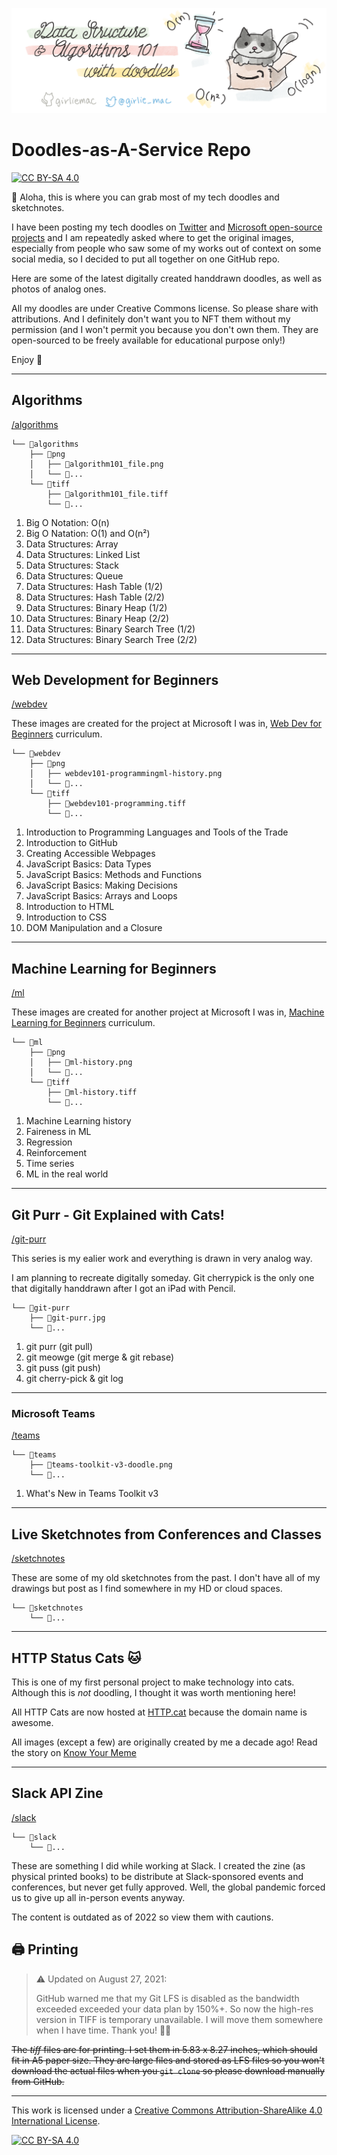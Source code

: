 
![header image](header.png)

# Doodles-as-A-Service Repo

[![CC BY-SA 4.0][cc-by-sa-shield]][cc-by-sa]

👋 Aloha, this is where you can grab most of my tech doodles and sketchnotes.

I have been posting my tech doodles on [Twitter](https://twitter.com/girlie_mac) and [Microsoft open-source projects](https://github.com/microsoft/) and I am repeatedly asked where to get the original images, especially from people who saw some of my works out of context on some social media, so I decided to put all together on one GitHub repo.

Here are some of the latest digitally created handdrawn doodles, as well as photos of analog ones.

All my doodles are under Creative Commons license. So please share with attributions. And I definitely don't want you to NFT them without my permission (and I won't permit you because you don't own them. They are open-sourced to be freely available for educational purpose only!)

Enjoy 🌺

---

## Algorithms
[/algorithms](/algorithms)

```
└── 📁algorithms
    ├── 📁png
    │   ├── 📄algorithm101_file.png
    │   └── 📄...
    └── 📁tiff
        ├── 📄algorithm101_file.tiff
        └── 📄...
```

1. Big O Notation: O(n)
2. Big O Natation: O(1) and O(n²)
3. Data Structures: Array
4. Data Structures: Linked List
5. Data Structures: Stack
6. Data Structures: Queue
7. Data Structures: Hash Table (1/2)
8. Data Structures: Hash Table (2/2)
9. Data Structures: Binary Heap (1/2)
10. Data Structures: Binary Heap (2/2)
11. Data Structures: Binary Search Tree (1/2)
12. Data Structures: Binary Search Tree (2/2)

---

## Web Development for Beginners
[/webdev](/webdev)

These images are created for the project at Microsoft I was in, [Web Dev for Beginners](https://github.com/microsoft/Web-Dev-For-Beginners)
curriculum. 

```
└── 📁webdev
    ├── 📁png
    │   ├── webdev101-programmingml-history.png
    │   └── 📄...
    └── 📁tiff
        ├── 📄webdev101-programming.tiff
        └── 📄...
```

1. Introduction to Programming Languages and Tools of the Trade 
2. Introduction to GitHub
3. Creating Accessible Webpages
4. JavaScript Basics: Data Types
5. JavaScript Basics: Methods and Functions
6. JavaScript Basics: Making Decisions
7. JavaScript Basics: Arrays and Loops
8. Introduction to HTML
9. Introduction to CSS
10. DOM Manipulation and a Closure

---

## Machine Learning for Beginners
[/ml](/ml)

These images are created for another project at Microsoft I was in, [Machine Learning for Beginners](https://github.com/microsoft/ML-For-Beginners)
curriculum. 

```
└── 📁ml
    ├── 📁png
    │   ├── 📄ml-history.png
    │   └── 📄...
    └── 📁tiff
        ├── 📄ml-history.tiff
        └── 📄...
```

1. Machine Learning history
1. Faireness in ML
1. Regression
1. Reinforcement
1. Time series
1. ML in the real world

---

## Git Purr - Git Explained with Cats!
[/git-purr](/git-purr)

This series is my ealier work and everything is drawn in very analog way. 

I am planning to recreate digitally someday. Git cherrypick is the only one that digitally handdrawn after I got an iPad with Pencil.

```
└── 📁git-purr
    ├── 📄git-purr.jpg   
    └── 📄...

```

1. git purr (git pull)
1. git meowge (git merge & git rebase)
1. git puss (git push)
1. git cherry-pick & git log

---

### Microsoft Teams
[/teams](/teams)

```
└── 📁teams
    ├── 📄teams-toolkit-v3-doodle.png  
    └── 📄...

```
1. What's New in Teams Toolkit v3

---

## Live Sketchnotes from Conferences and Classes
[/sketchnotes](/sketchnotes)

These are some of my old sketchnotes from the past. I don't have all of my drawings but post as I find somewhere in my HD or cloud spaces.

```
└── 📁sketchnotes  
    └── 📄...

```
---

## HTTP Status Cats 🐱

This is one of my first personal project to make technology into cats. Although this is *not* doodling, I thought it was worth mentioning here!

All HTTP Cats are now hosted at [HTTP.cat](https://http.cat) because the domain name is awesome.

All images (except a few) are originally created by me a decade ago! Read the story on [Know Your Meme](https://knowyourmeme.com/memes/http-status-cats)

---

## Slack API Zine
[/slack](/slack)

```
└── 📁slack  
    └── 📄...

```

These are something I did while working at Slack. I created the zine (as physical printed books) to be distribute at Slack-sponsored events and conferences, but never get fully approved. Well, the global pandemic forced us to give up all in-person events anyway.

The content is outdated as of 2022 so view them with cautions.

## 🖨 Printing

> ⚠️ Updated on August 27, 2021: 
> 
> GitHub warned me that my Git LFS is disabled as the bandwidth exceeded  exceeded your data plan by 150%+.
> So now the high-res version in TIFF is temporary unavailable. I will move them somewhere when I have time. 
> Thank you! 
> 🙇‍♀️

~~The *tiff* files are for printing. I set them in 5.83 x 8.27 inches, which should fit in A5 paper size.
They are large files and stored as LFS files so you won't download the actual files when you `git clone` so please download manually from GitHub.~~

---

This work is licensed under a [Creative Commons Attribution-ShareAlike 4.0
International License][cc-by-sa].

[![CC BY-SA 4.0][cc-by-sa-image]][cc-by-sa]

[cc-by-sa]: https://creativecommons.org/licenses/by-sa/4.0/
[cc-by-sa-image]: https://licensebuttons.net/l/by-sa/4.0/88x31.png
[cc-by-sa-shield]: https://img.shields.io/badge/License-CC%20BY--SA%204.0-lightgrey.svg
